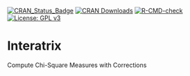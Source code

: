 [![CRAN_Status_Badge](https://www.r-pkg.org/badges/version-ago/Interatrix)](https://cran.r-project.org/package=Interatrix)
[![CRAN Downloads](https://cranlogs.r-pkg.org/badges/Interatrix)](https://cran.r-project.org/package=Interatrix)
[![R-CMD-check](https://github.com/lbbe-software/Interatrix/workflows/R-CMD-check/badge.svg)](https://github.com/lbbe-software/Interatrix/actions)
[![License: GPL v3](https://img.shields.io/badge/License-GPLv3-blue.svg)](https://www.gnu.org/licenses/gpl-3.0)


# Interatrix

Compute Chi-Square Measures with Corrections

